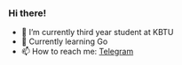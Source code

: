 ### Hi there!

- 🔭 I’m currently third year student at KBTU
- 💬 Currently learning Go
- 📫 How to reach me: [Telegram](https://t.me/gabdyq)
